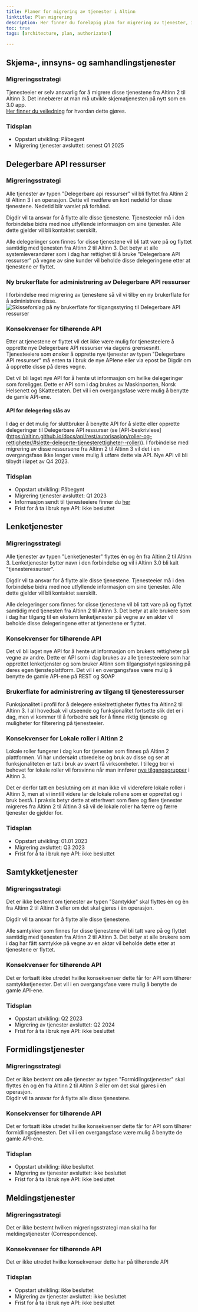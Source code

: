 ```yaml
---
title: Planer for migrering av tjenester i Altinn
linktitle: Plan migrering
description: Her finner du foreløpig plan for migrering av tjenester, i hvilken rekkefølge dette skal skje og når de enkelte tjenestetypene skal være flyttet fra Altinn 2 til Altinn 3. 
toc: true
tags: [architecture, plan, authorizaton]

---
```

## Skjema-, innsyns- og samhandlingstjenester
### Migreringsstrategi
Tjenesteeier er selv ansvarlig for å migrere disse tjenestene fra Altinn 2 til Altinn 3. Det innebærer at man må utvikle skjematjenesten på nytt som en 3.0 app.  
[Her finner du veiledning](/app/) for hvordan dette gjøres. 

### Tidsplan
- Oppstart utvikling: Påbegynt
- Migrering tjenester avsluttet: senest Q1 2025
  

## Delegerbare API ressurser
### Migreringsstrategi 
Alle tjenester av typen "Delegerbare api ressurser" vil bli flyttet fra Altinn 2 til Altinn 3 i en operasjon. 
Dette vil medføre en kort nedetid for disse tjenestene. Nedetid blir varslet på forhånd. 

Digdir vil ta ansvar for å flytte alle disse tjenestene. Tjenesteeier må i den forbindelse bidra med noe utfyllende informasjon om sine tjenester. Alle dette gjelder vil bli kontaktet særskilt.  

Alle delegeringer som finnes for disse tjenestene vil bli tatt vare på og flyttet samtidig med tjenesten fra Altinn 2 til Altinn 3. 
Det betyr at alle systemleverandører som i dag har rettighet til å bruke "Delegerbare API ressurser" på vegne av sine kunder vil beholde disse delegeringene etter at tjenestene er flyttet. 

### Ny brukerflate for administrering av Delegerbare API ressurser
I forbindelse med migrering av tjenestene så vil vi tilby en ny brukerflate for å administrere disse. 
![Skisseforslag på ny brukerflate for tilgangsstyring til Delegerbare API ressurser](new-dialoge-apiresource.jpg "Forslag til ny brukerflate for delegering av API ressurser")

### Konsekvenser for tilhørende API
Etter at tjenestene er flyttet vil det ikke være mulig for tjenesteeiere å opprette nye Delegerbare API ressurser via dagens grensesnitt. 
Tjenesteeiere som ønsker å opprette  nye tjenester av typen "Delegerbare API ressurser" må enten ta i bruk de nye APIene eller via epost be Digdir om å opprette disse på deres vegne. 

Det vil bli laget nye API for å hente ut informasjon om hvilke delegeringer som foreligger. Dette er API som i dag brukes av Maskinporten, Norsk Helsenett og SKatteetaten. 
Det vil i en overgangsfase være mulig å benytte de gamle API-ene. 

#### API for delegering slås av
I dag er det mulig for sluttbruker å benytte API for å slette eller opprette delegeringer til Delegerbare API ressurser (se [API-beskrivlese] (https://altinn.github.io/docs/api/rest/autorisasjon/roller-og-rettigheter/#slette-delegerte-tjenesterettigheter--roller)). I forbindelse med migrering av disse ressursene fra Altinn 2 til Altinn 3 vil det i en overgangsfase ikke lenger være mulig å utføre dette via API. Nye API vil bli tilbydt i løpet av Q4 2023. 


### Tidsplan
- Oppstart utvikling: Påbegynt
- Migrering tjenester avsluttet:  Q1 2023
- Informasjon sendt til tjenesteeiere finner du [her](/authorization/migration/servicemigrationplan/letter-api-reources/)
- Frist for å ta i bruk nye API: ikke besluttet

## Lenketjenester
### Migreringsstrategi 
Alle tjenester av typen "Lenketjenester" flyttes èn og èn fra Altinn 2 til Altinn 3. Lenketjenester bytter navn i den forbindelse og vil i Altinn 3.0 bli kalt "tjenesteressurser".

Digdir vil ta ansvar for å flytte alle disse tjenestene. Tjenesteeier må i den forbindelse bidra med noe utfyllende informasjon om sine tjenester. Alle dette gjelder vil bli kontaktet særskilt.  

Alle delegeringer som finnes for disse tjenestene vil bli tatt vare på og flyttet samtidig med tjenesten fra Altinn 2 til Altinn 3. 
Det betyr at alle brukere som i dag har tilgang til en ekstern lenketjenester på vegne av en aktør vil beholde disse delegeringene etter at tjenestene er flyttet. 

### Konsekvenser for tilhørende API
Det vil bli laget nye API for å hente ut informasjon om brukers rettigheter på vegne av andre.
Dette er API som i dag brukes av alle tjenesteeiere som har opprettet lenketjenster og som bruker Altinn som tilgangsstyringsløsning på deres egen tjensteplattform. 
Det vil i en overgangsfase være mulig å benytte de gamle API-ene på REST og SOAP

### Brukerflate for administrering av tilgang til tjenesteressurser
Funksjonalitet i profil for å delegere enkeltrettigheter flyttes fra Altinn2 til Altinn 3. I all hovedsak vil utseende og funksjonalitet fortsette slik det er i dag, men vi kommer til å forbedre søk for å finne riktig tjeneste og muligheter for filterering på tjenesteeier. 


### Konsekvenser for Lokale roller i Altinn 2
Lokale roller fungerer i dag kun for tjenester som finnes på Altinn 2 plattformen. Vi har undersøkt utbredelse og bruk av disse og ser at funksjonaliteten er tatt i bruk av svært få virksomheter. I tillegg tror vi behovet for lokale roller vil forsvinne når man innfører [nye tilgangsgrupper](https://docs.altinn.studio/authorization/accessgroups/type-accessgroups/) i Altinn 3. 

Det er derfor tatt en beslutning om at man ikke vil videreføre lokale roller i Altinn 3, men at vi inntill videre lar de lokale rollene som er opprettet og i bruk bestå. I praksis betyr dette at etterhvert som flere og flere tjenester migreres fra Altinn 2 til Altinn 3 så vil de lokale roller ha færre og færre tjenester de gjelder for. 


### Tidsplan
- Oppstart utvikling: 01.01.2023
- Migrering avsluttet: Q3 2023
- Frist for å ta i bruk nye API: ikke besluttet

## Samtykketjenester
### Migreringsstrategi
Det er ikke bestemt om tjenester av typen "Samtykke" skal flyttes èn og èn fra Altinn 2 til Altinn 3 eller om det skal gjøres i èn operasjon.  

Digdir vil ta ansvar for å flytte alle disse tjenestene. 

Alle samtykker som finnes for disse tjenestene vil bli tatt vare på og flyttet samtidig med tjenesten fra Altinn 2 til Altinn 3. 
Det betyr at alle brukere som i dag har fått samtykke på vegne av en aktør vil beholde dette etter at tjenestene er flyttet. 

### Konsekvenser for tilhørende API
Det er fortsatt ikke utredet hvilke konsekvenser dette får for API som tilhører samtykketjenester. 
Det vil i en overgangsfase være mulig å benytte de gamle API-ene. 

### Tidsplan
- Oppstart utvikling: Q2 2023
- Migrering av tjenester avsluttet:  Q2 2024
- Frist for å ta i bruk nye API: ikke besluttet

## Formidlingstjenester
### Migreringsstrategi
Det er ikke bestemt om alle tjenester av typen "Formidlingstjenester" skal flyttes èn og èn fra Altinn 2 til Altinn 3 eller om det skal gjøres i èn operasjon.  
Digdir vil ta ansvar for å flytte alle disse tjenestene.  

### Konsekvenser for tilhørende API
Det er fortsatt ikke utredet hvilke konsekvenser dette får for API som tilhører formidlingstjenesten. 
Det vil i en overgangsfase være mulig å benytte de gamle API-ene. 

### Tidsplan
- Oppstart utvikling: ikke besluttet
- Migrering av tjenester avsluttet: ikke besluttet
- Frist for å ta i bruk nye API: ikke besluttet

## Meldingstjenester
### Migreringsstrategi
Det er ikke bestemt hvilken migreringsstrategi man skal ha for meldingstjenester (Correspondence). 

### Konsekvenser for tilhørende API
Det er ikke utredet hvilke konsekvenser dette har på tilhørende API

### Tidsplan
- Oppstart utvikling: ikke besluttet
- Migrering av tjenester avsluttet: ikke besluttet
- Frist for å ta i bruk nye API: ikke besluttet

